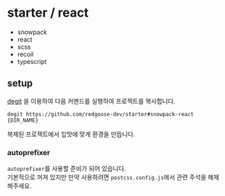 # starter / react

- snowpack
- react
- scss
- recoil
- typescript


## setup

[degit](https://github.com/Rich-Harris/degit) 을 이용하여 다음 커멘드를 실행하여 프로젝트를 복사합니다.

```shell
degit https://github.com/redgoose-dev/starter#snowpack-react {DIR_NAME}
```

복제된 프로젝트에서 입맛에 맞게 환경을 만듭니다.

### autoprefixer

`autoprefixer`를 사용할 준비가 되어 있습니다.  
기본적으로 꺼져 있지만 만약 사용하려면 `postcss.config.js`에서 관련 주석을 해제 해주세요.
